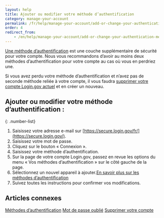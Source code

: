 ```yaml
---
layout: help
title: Ajouter ou modifier votre méthode d’authentification
category: manage-your-account
permalink: /fr/help/manage-your-account/add-or-change-your-authentication-method/
order: 4
redirect_from:
    - /en/help/manage-your-account/add-or-change-your-authentication-method/
---
```

[Une méthode d’authentification](/help/get-started/authentication-methods/) est une couche supplémentaire de sécurité pour votre compte. Nous vous recommandons d’avoir au moins deux méthodes d’authentification pour votre compte au cas où vous en perdriez une.

Si vous avez perdu votre méthode d’authentification et n’avez pas de seconde méthode reliée à votre compte, il vous faudra [supprimer votre compte Login.gov actuel](/help/manage-your-account/delete-your-account/) et en créer un nouveau.

## Ajouter ou modifier votre méthode d’authentification :

{: .number-list}
1. Saisissez votre adresse e-mail sur [https://secure.login.gov/fr/](https://secure.login.gov/).
2. Saisissez votre mot de passe.
3. Cliquez sur le bouton « Connexion ».
4. Saisissez votre méthode d’authentification.
5. Sur la page de votre compte Login.gov, passez en revue les options du menu « Vos méthodes d’authentification » sur le côté gauche de la page.
6. Sélectionnez un nouvel appareil à ajouter.[En savoir plus sur les méthodes d’authentification](/help/get-started/authentication-methods/)
7. Suivez toutes les instructions pour confirmer vos modifications.

## Articles connexes 
[Méthodes d’authentification](/help/get-started/authentication-methods/)
[Mot de passe oublié](/help/trouble-signing-in/forgot-your-password/)
[Supprimer votre compte](/help/manage-your-account/delete-your-account/)
